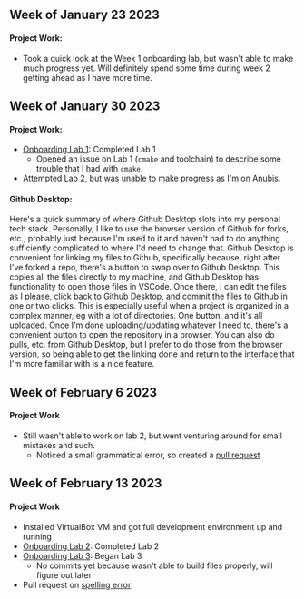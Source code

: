 ## Week of January 23 2023
#### Project Work:
* Took a quick look at the Week 1 onboarding lab, but wasn't able to make much progress yet. Will definitely spend some time during week 2 getting ahead as I have more time.

## Week of January 30 2023
#### Project Work:
* [Onboarding Lab 1](https://github.com/NickyDCFP/NYU-Processor-Design-VIP/tree/main/Lab%201): Completed Lab 1
  * Opened an issue on Lab 1 (`cmake` and toolchain) to describe some trouble that I had with `cmake`. 
* Attempted Lab 2, but was unable to make progress as I'm on Anubis.
#### Github Desktop: 
Here's a quick summary of where Github Desktop slots into my personal tech stack. Personally, I like to use the browser version of Github for forks, etc., probably just because I'm used to it and haven't had to do anything sufficiently complicated to where I'd need to change that. Github Desktop is convenient for linking my files to Github, specifically because, right after I've forked a repo, there's a button to swap over to Github Desktop. This copies all the files directly to my machine, and Github Desktop has functionality to open those files in VSCode. Once there, I can edit the files as I please, click back to Github Desktop, and commit the files to Github in one or two clicks. This is especially useful when a project is organized in a complex manner, eg with a lot of directories. One button, and it's all uploaded. Once I'm done uploading/updating whatever I need to, there's a convenient button to open the repository in a browser. You can also do pulls, etc. from Github Desktop, but I prefer to do those from the browser version, so being able to get the linking done and return to the interface that I'm more familiar with is a nice feature.

## Week of February 6 2023
#### Project Work
* Still wasn't able to work on lab 2, but went venturing around for small mistakes and such.
  * Noticed a small grammatical error, so created a [pull request](https://github.com/NYU-Processor-Design/nyu-processor-design.github.io/pull/46)

## Week of February 13 2023
#### Project Work
* Installed VirtualBox VM and got full development environment up and running
* [Onboarding Lab 2](https://github.com/NickyDCFP/onboarding-lab-2): Completed Lab 2
* [Onboarding Lab 3](https://github.com/NickyDCFP/onboarding-lab-3): Began Lab 3
  * No commits yet because wasn't able to build files properly, will figure out later
* Pull request on [spelling error](https://github.com/NYU-Processor-Design/nyu-processor-design.github.io/pull/59)
